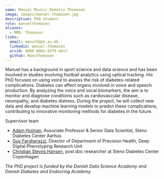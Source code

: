 ```yaml
---
name: Manuel Mounir Demetry Thomasen
image: images/manuel-thomasen.jpg
description: PhD Student
role: manuelthomasen
aliases:
  - MMD. Thomasen
links:
  email: manuth@ph.au.dk
  linkedin: manuel-thomasen
  orcid: 0000-0002-9379-4617
  github: ManuThomasen
---
```


Manuel has a background in sport science and data science and has been involved in studies involving football analytics using optical tracking.
His PhD focuses on using voice to assess the risk of diabetes-related complications. Diabetes can affect organs involved in voice and speech production. By analyzing the voice and vocal biomarkers, the aim is to monitor and diagnose conditions such as cardiovascular disease, neuropathy, and diabetes distress. During the project, he will collect new data and develop machine learning models to predict these complications, contributing to innovative monitoring methods for diabetes in the future.

Supervisor team
- [Adam Hulman](https://hulmanlab.com/members/adam-hulman.html), Associate Professor & Senior Data Scientist, Steno Diabetes Center Aarhus
- [Guy Fargherazzi](https://researchportal.lih.lu/en/persons/guy-fagherazzi), Director of Department of Precision Health, Deep Digital Phenotyping Research Unit
- [Christian Stevns Hansen](https://www.sdcc.dk/forskning/forskningsprofiler/Sider/Christian-Stevns-Hansen.aspx), post.doc researcher at Steno Diabetes Center Copenhagen

*The PhD project is funded by the Danish Data Science Academy and Danish Diabetes and Endocring Academy*
